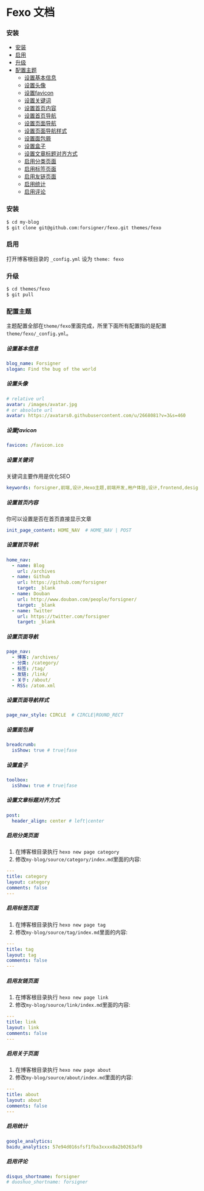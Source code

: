 # Fexo 文档

### 安装
- [安装](#安装)
- [启用](#启用)
- [升级](#升级)
- [配置主题](#配置主题)
  - [设置基本信息](#设置基本信息)
  - [设置头像](#设置头像)
  - [设置favicon](#设置favicon)
  - [设置关键词](#设置关键词)
  - [设置首页内容](#设置首页内容)
  - [设置首页导航](#设置首页导航)
  - [设置页面导航](#设置页面导航)
  - [设置页面导航样式](#设置页面导航样式)
  - [设置面包屑](#设置面包屑)
  - [设置盒子](#设置盒子)
  - [设置文章标题对齐方式](#设置文章标题对齐方式)
  - [启用分类页面](#启用分类页面)
  - [启用标签页面](#启用标签页面)
  - [启用友链页面](#启用友链页面)
  - [启用统计](#启用统计)
  - [启用评论](#启用评论)


### 安装

```bash
$ cd my-blog
$ git clone git@github.com:forsigner/fexo.git themes/fexo
```

### 启用

打开博客根目录的 `_config.yml` 设为 `theme: fexo`

### 升级

```bash
$ cd themes/fexo
$ git pull
```

### 配置主题

主题配置全部在`theme/fexo`里面完成，所里下面所有配置指的是配置`theme/fexo/_config.yml`。

##### 设置基本信息
```yml
blog_name: Forsigner
slogan: Find the bug of the world
```

##### 设置头像

``` yml
# relative url
avatar: /images/avatar.jpg
# or absolute url
avatar: https://avatars0.githubusercontent.com/u/2668081?v=3&s=460
```

##### 设置favicon

``` yml
favicon: /favicon.ico
```

##### 设置关键词

关键词主要作用是优化SEO

```yml
keywords: forsigner,前端,设计,Hexo主题,前端开发,用户体验,设计,frontend,design,nodejs,JavaScript
```

##### 设置首页内容

你可以设置是否在首页直接显示文章

```yml
init_page_content: HOME_NAV  # HOME_NAV | POST
```

##### 设置首页导航

```yml
home_nav:
  - name: Blog
    url: /archives
  - name: Github
    url: https://github.com/forsigner
    target: _blank
  - name: Douban
    url: http://www.douban.com/people/forsigner/
    target: _blank
  - name: Twitter
    url: https://twitter.com/forsigner
    target: _blank

```

##### 设置页面导航

```yml
page_nav:
  - 博客: /archives/
  - 分类: /category/
  - 标签: /tag/
  - 友链: /link/
  - 关于: /about/
  - RSS: /atom.xml
```

##### 设置页面导航样式

```yml
page_nav_style: CIRCLE  # CIRCLE|ROUND_RECT
```

##### 设置面包屑

```yml
breadcrumb:
  isShow: true # true|fase
```

##### 设置盒子

```yml
toolbox:
  isShow: true # true|fase
```

##### 设置文章标题对齐方式

```yml
post:
  header_align: center # left|center
```

##### 启用分类页面

1. 在博客根目录执行 `hexo new page category`
2. 修改`my-blog/source/category/index.md`里面的内容:

```yml
---
title: category
layout: category
comments: false
---
```

##### 启用标签页面

1. 在博客根目录执行 `hexo new page tag`
2. 修改`my-blog/source/tag/index.md`里面的内容:

```yml
---
title: tag
layout: tag
comments: false
---
```

##### 启用友链页面

1. 在博客根目录执行 `hexo new page link`
2. 修改`my-blog/source/link/index.md`里面的内容:

```yml
---
title: link
layout: link
comments: false
---
```

##### 启用关于页面

1. 在博客根目录执行 `hexo new page about`
2. 修改`my-blog/source/about/index.md`里面的内容:

```yml
---
title: about
layout: about
comments: false
---
```

##### 启用统计

```yml
google_analytics:
baidu_analytics: 57e94d016sfsf1fba3xxxx8a2b0263af0
```

##### 启用评论

```yml
disqus_shortname: forsigner
# duoshuo_shortname: forsigner
```
